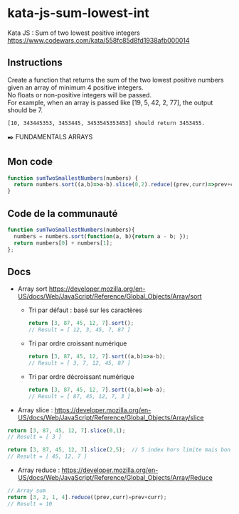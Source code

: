 # kata-js-sum-lowest-int
Kata JS : Sum of two lowest positive integers https://www.codewars.com/kata/558fc85d8fd1938afb000014

## Instructions
Create a function that returns the sum of the two lowest positive numbers given an array of minimum 4 positive integers.  
No floats or non-positive integers will be passed.  
For example, when an array is passed like [19, 5, 42, 2, 77], the output should be 7.  
```
[10, 343445353, 3453445, 3453545353453] should return 3453455.
```
✒️ FUNDAMENTALS ARRAYS

## Mon code
```js
function sumTwoSmallestNumbers(numbers) {  
  return numbers.sort((a,b)=>a-b).slice(0,2).reduce((prev,curr)=>prev+curr);
}
```

## Code de la communauté
```js
function sumTwoSmallestNumbers(numbers){  
  numbers = numbers.sort(function(a, b){return a - b; });
  return numbers[0] + numbers[1];
};
```

## Docs
- Array sort https://developer.mozilla.org/en-US/docs/Web/JavaScript/Reference/Global_Objects/Array/sort  
  - Tri par défaut : basé sur les caractères
    ```js
    return [3, 87, 45, 12, 7].sort();
    // Result = [ 12, 3, 45, 7, 87 ]
    ```
  - Tri par ordre croissant numérique
    ```js
    return [3, 87, 45, 12, 7].sort((a,b)=>a-b);
    // Result = [ 3, 7, 12, 45, 87 ]
    ```
  - Tri par ordre décroissant numérique
    ```js
    return [3, 87, 45, 12, 7].sort((a,b)=>b-a);
    // Result = [ 87, 45, 12, 7, 3 ]
    ```

- Array slice : https://developer.mozilla.org/en-US/docs/Web/JavaScript/Reference/Global_Objects/Array/slice
```js
return [3, 87, 45, 12, 7].slice(0,1);
// Result = [ 3 ]

return [3, 87, 45, 12, 7].slice(2,5);  // 5 index hors limite mais bon :)
// Result = [ 45, 12, 7 ]
```

- Array reduce : https://developer.mozilla.org/en-US/docs/Web/JavaScript/Reference/Global_Objects/Array/Reduce
```js
// Array sum
return [3, 2, 1, 4].reduce((prev,curr)=prev+curr);
// Result = 10
```
